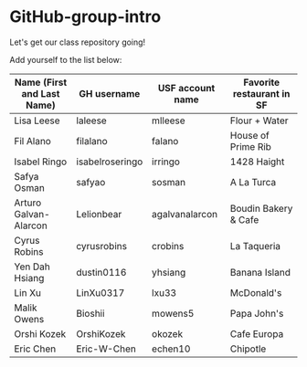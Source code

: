 # GitHub-group-intro
Let's get our class repository going!

Add yourself to the list below:

| Name (First and Last Name) | GH username | USF account name | Favorite restaurant in SF |
| --- | --- | --- | --- |
| Lisa Leese | laleese | mlleese | Flour + Water |
| Fil Alano | filalano | falano | House of Prime Rib | 
| Isabel Ringo | isabelroseringo | irringo | 1428 Haight |
| Safya Osman | safyao | sosman | A La Turca |
| Arturo Galvan-Alarcon | Lelionbear | agalvanalarcon | Boudin Bakery & Cafe |
| Cyrus Robins | cyrusrobins | crobins| La Taqueria
| Yen Dah Hsiang | dustin0116 | yhsiang | Banana Island |
| Lin Xu | LinXu0317 | lxu33 | McDonald's |
| Malik Owens | Bioshii | mowens5 | Papa John's |
| Orshi Kozek | OrshiKozek | okozek | Cafe Europa |
| Eric Chen	| Eric-W-Chen	|	echen10	|	Chipotle |
